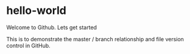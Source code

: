 # hello-world
Welcome to Github. Lets get started

This is to demonstrate the master / branch relationship and file version control in GitHub.
